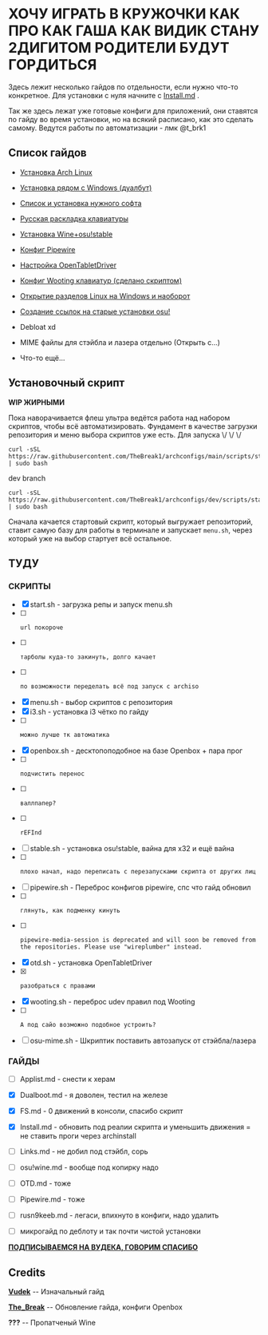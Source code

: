 # **ХОЧУ ИГРАТЬ В КРУЖОЧКИ КАК ПРО КАК ГАША КАК ВИДИК СТАНУ 2ДИГИТОМ РОДИТЕЛИ БУДУТ ГОРДИТЬСЯ**

Здесь лежит несколько гайдов по отдельности, если нужно что-то конкретное. Для установки с нуля начните с [Install.md](guides/Install.md) .

Так же здесь лежат уже готовые конфиги для приложений, они ставятся по гайду во время установки, но на всякий расписано, как это сделать самому. Ведутся работы по автоматизации - лмк @t_brk1

## Список гайдов
  
  - [Установка Arch Linux](guides/Install.md)
  
  - [Установка рядом с Windows (дуалбут)](guides/Dualboot.md)
  
  - [Список и установка нужного софта](guides/Applist.md)
 
  - [Русская раскладка клавиатуры](guides/rusn9keeb.md)

  - [Установка Wine+osu!stable](guides/osu!wine.md)
  
  - [Конфиг Pipewire](guides/Pipewire.md)
  
  - [Настройка OpenTabletDriver](guides/OTD.md)
  
  - [Конфиг Wooting клавиатур (сделано скриптом)](guides/Wooting.md)

  - [Открытие разделов Linux на Windows и наоборот](guides/FS.md)
  
  - [Создание ссылок на старые установки osu!](guides/Links.md)
 
  - Debloat xd
 
  - MIME файлы для стэйбла и лазера отдельно (Открыть с...)

  - Что-то ещё...


## Установочный скрипт

**WIP ЖИРНЫМИ**

Пока наворачивается флеш ультра ведётся работа над набором скриптов, чтобы всё автоматизировать. Фундамент в качестве загрузки репозитория и меню выбора скриптов уже есть. Для запуска \\/ \\/ \\/

```
curl -sSL https://raw.githubusercontent.com/TheBreak1/archconfigs/main/scripts/start.sh | sudo bash
```
dev branch
```
curl -sSL https://raw.githubusercontent.com/TheBreak1/archconfigs/dev/scripts/start.sh | sudo bash
```

Сначала качается стартовый скрипт, который выгружает репозиторий, ставит самую базу для работы в терминале и запускает `menu.sh`, через который уже на выбор стартует всё остальное.

## ТУДУ

### СКРИПТЫ
- [X] start.sh - загрузка репы и запуск menu.sh
- [ ]     url покороче
- [ ]     тарболы куда-то закинуть, долго качает
- [ ]     по возможности переделать всё под запуск с archiso
- [X] menu.sh - выбор скриптов с репозитория
- [X] i3.sh - установка i3 чётко по гайду
- [ ]     можно лучше тк автоматика
- [x] openbox.sh - десктопоподобное на базе Openbox + пара прог
- [ ]     подчистить перенос
- [ ]     валлпапер?
- [ ]     rEFInd
- [ ] stable.sh - установка osu!stable, вайна для х32 и ещё вайна
- [ ]     плохо начал, надо переписать с перезапусками скрипта от других лиц
- [ ] pipewire.sh - Переброс конфигов pipewire, спс что гайд обновил
- [ ]     глянуть, как подменку кинуть
- [ ]     pipewire-media-session is deprecated and will soon be removed from the repositories. Please use "wireplumber" instead.
- [x] otd.sh - установка OpenTabletDriver
- [x]     разобраться с правами
- [x] wooting.sh - переброс udev правил под Wooting
- [ ]     А под сайо возможно подобное устроить?
- [ ] osu-mime.sh - Шкриптик поставить автозапуск от стэйбла/лазера

### ГАЙДЫ
- [ ] Applist.md - снести к херам
- [x] Dualboot.md - я доволен, тестил на железе
- [x] FS.md - 0 движений в консоли, спасибо скрипт
- [x] Install.md - обновить под реалии скрипта и уменьшить движения = не ставить проги через archinstall
- [ ] Links.md - не добил под стэйбл, сорь
- [ ] osu!wine.md - вообще под копирку надо
- [ ] OTD.md - тоже
- [ ] Pipewire.md - тоже
- [ ] rusn9keeb.md - легаси, впихнуто в конфиги, надо удалить
- [ ] микрогайд по деблоту и так почти чистой установки


[**ПОДПИСЫВАЕМСЯ НА ВУДЕКА, ГОВОРИМ СПАСИБО**](https://t.me/vudekosu)

## Credits

[**Vudek**](https://osu.ppy.sh/users/8816345) -- Изначальный гайд

[**The_Break**](https://osu.ppy.sh/users/8610746) -- Обновление гайда, конфиги Openbox

**???** -- Пропатченый Wine
